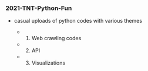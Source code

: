 ### 2021-TNT-Python-Fun

- casual uploads of python codes with various themes 

  - 1. Web crawling codes

  - 2. API 

  - 3. Visualizations
